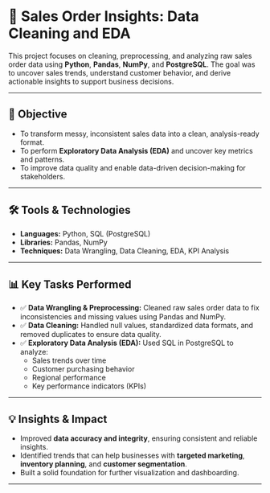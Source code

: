 # 🧾 Sales Order Insights: Data Cleaning and EDA

This project focuses on cleaning, preprocessing, and analyzing raw sales order data using **Python**, **Pandas**, **NumPy**, and **PostgreSQL**. The goal was to uncover sales trends, understand customer behavior, and derive actionable insights to support business decisions.

---

## 📌 Objective

- To transform messy, inconsistent sales data into a clean, analysis-ready format.
- To perform **Exploratory Data Analysis (EDA)** and uncover key metrics and patterns.
- To improve data quality and enable data-driven decision-making for stakeholders.

---

## 🛠️ Tools & Technologies

- **Languages:** Python, SQL (PostgreSQL)
- **Libraries:** Pandas, NumPy
- **Techniques:** Data Wrangling, Data Cleaning, EDA, KPI Analysis

---

## 📊 Key Tasks Performed

- ✅ **Data Wrangling & Preprocessing:** Cleaned raw sales order data to fix inconsistencies and missing values using Pandas and NumPy.
- ✅ **Data Cleaning:** Handled null values, standardized data formats, and removed duplicates to ensure data quality.
- ✅ **Exploratory Data Analysis (EDA):** Used SQL in PostgreSQL to analyze:
  - Sales trends over time
  - Customer purchasing behavior
  - Regional performance
  - Key performance indicators (KPIs)

---

## 💡 Insights & Impact

- Improved **data accuracy and integrity**, ensuring consistent and reliable insights.
- Identified trends that can help businesses with **targeted marketing**, **inventory planning**, and **customer segmentation**.
- Built a solid foundation for further visualization and dashboarding.

---

